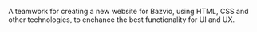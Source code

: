 A teamwork for creating a new website for Bazvio, using HTML, CSS 
and other technologies, to enchance the best functionality for UI and UX.
